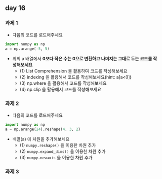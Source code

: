## day 16 
### 과제 1
- 다음의 코드를 로드해주세요
~~~python
import numpy as np
a = np.arange(-5, 5)
~~~
- 위의 a 배열에서 <b>0보다 작은 수는 0으로 변환하고 나머지는 그대로 두는 코드를 작성해보세요</b>
  - (1) List Comprehension 을 활용하여 코드를 작성해보세요
  - (2) indexing 을 활용해서 코드를 작성해보세요(hint: a[a<0]) 
  - (3) np.where 을 활용해서 코드를 작성해보세요
  - (4) np.clip 을 활용해서 코드를 작성해보세요

### 과제 2
- 다음의 코드를 로드해주세요
~~~python
import numpy as np
a = np.arange(24).reshape(4, 3, 2)
~~~
- 배열(a) 에 차원을 추가해보세요
  - (1) `numpy.reshape()` 을 이용한 차원 추가
  - (2) `numpy.expand_dims()` 을 이용한 차원 추가
  - (3) `numpy.newaxis` 을 이용한 차원 추가 

### 과제 3